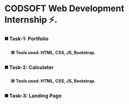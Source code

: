 <h1> CODSOFT Web Development Internship ⚡️. </h1>

<h3> ◼️ Task-1: Portfolio </h3>
<h4> <b> &nbsp; &nbsp; &nbsp; 🛠 Tools used: </b> HTML, CSS, JS, Bootstrap.</h4>
<h3> ◼️ Task-2: Calculater </h3>
<h4> <b> &nbsp; &nbsp; &nbsp; 🛠 Tools used: </b> HTML, CSS, JS, Bootstrap.</h4>
<h3> ◼️ Task-3: Landing Page </h3>
